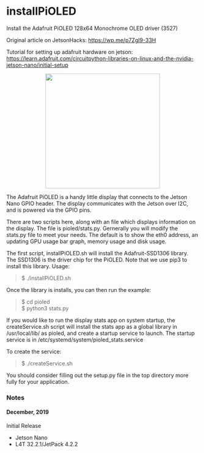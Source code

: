 # installPiOLED
Install the Adafruit PiOLED 128x64 Monochrome OLED driver (3527)

Original article on JetsonHacks: https://wp.me/p7ZgI9-33H

Tutorial for setting up adafruit hardware on jetson: https://learn.adafruit.com/circuitpython-libraries-on-linux-and-the-nvidia-jetson-nano/initial-setup

<p align="center">
<img src="https://user-images.githubusercontent.com/28671430/111093330-94da4d80-8573-11eb-95d4-fbe09ea704a1.jpg" width="300" />
</p>

The Adafruit PiOLED is a handy little display that connects to the Jetson Nano GPIO header. The display communicates with the Jetson over I2C, and is powered via the GPIO pins.

There are two scripts here, along with an file which displays information on the display. The file is pioled/stats.py. Gernerally you will modify the stats.py file to meet your needs. The default is to show the eth0 address, an updating GPU usage bar graph, memory usage and disk usage.

The first script, installPiOLED.sh will install the Adafruit-SSD1306 library. The SSD1306 is the driver chip for the PiOLED. Note that we use pip3 to install this library. Usage:

<blockquote>$ ./installPiOLED.sh</blockquote>

Once the library is installs, you can then run the example:

<blockquote>$ cd pioled<br>
$ python3 stats.py</blockquote>

If you would like to run the display stats app on system startup, the createService.sh script will install the stats app as a global library in /usr/local/lib/ as pioled, and create a startup service to launch. The startup service is in /etc/systemd/system/pioled_stats.service

To create the service:

<blockquote>$ ./createService.sh</blockquote>

You should consider filling out the setup.py file in the top directory more fully for your application. 
  
<h3>Notes</h3>

<h4>December, 2019</h4>
Initial Release

* Jetson Nano
* L4T 32.2.1/JetPack 4.2.2

